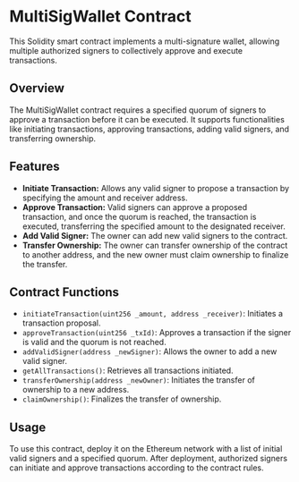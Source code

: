 # MultiSigWallet Contract

This Solidity smart contract implements a multi-signature wallet, allowing multiple authorized signers to collectively approve and execute transactions.

## Overview

The MultiSigWallet contract requires a specified quorum of signers to approve a transaction before it can be executed. It supports functionalities like initiating transactions, approving transactions, adding valid signers, and transferring ownership.

## Features

- **Initiate Transaction:** Allows any valid signer to propose a transaction by specifying the amount and receiver address.
- **Approve Transaction:** Valid signers can approve a proposed transaction, and once the quorum is reached, the transaction is executed, transferring the specified amount to the designated receiver.
- **Add Valid Signer:** The owner can add new valid signers to the contract.
- **Transfer Ownership:** The owner can transfer ownership of the contract to another address, and the new owner must claim ownership to finalize the transfer.

## Contract Functions

- `initiateTransaction(uint256 _amount, address _receiver)`: Initiates a transaction proposal.
- `approveTransaction(uint256 _txId)`: Approves a transaction if the signer is valid and the quorum is not reached.
- `addValidSigner(address _newSigner)`: Allows the owner to add a new valid signer.
- `getAllTransactions()`: Retrieves all transactions initiated.
- `transferOwnership(address _newOwner)`: Initiates the transfer of ownership to a new address.
- `claimOwnership()`: Finalizes the transfer of ownership.

## Usage

To use this contract, deploy it on the Ethereum network with a list of initial valid signers and a specified quorum. After deployment, authorized signers can initiate and approve transactions according to the contract rules.

